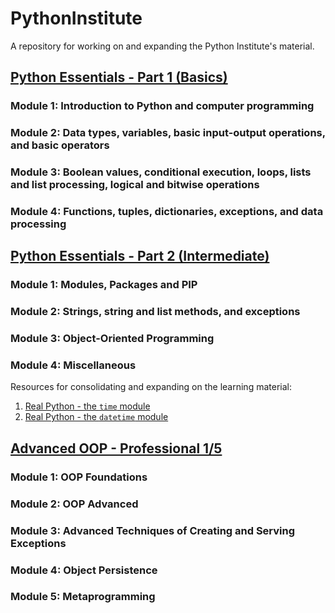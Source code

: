 # PythonInstitute
A repository for working on and expanding the Python Institute's material.

## [Python Essentials - Part 1 (Basics)](https://edube.org/study/pe1e2)


### Module 1: Introduction to Python and computer programming

### Module 2: Data types, variables, basic input-output operations, and basic operators

### Module 3: Boolean values, conditional execution, loops, lists and list processing, logical and bitwise operations

### Module 4: Functions, tuples, dictionaries, exceptions, and data processing

## [Python Essentials - Part 2 (Intermediate)](https://edube.org/study/pe2)

### Module 1: Modules, Packages and PIP

### Module 2: Strings, string and list methods, and exceptions


### Module 3: Object-Oriented Programming

### Module 4: Miscellaneous

Resources for consolidating and expanding on the learning material:
1. [Real Python - the ```time``` module](https://realpython.com/python-time-module/)
2. [Real Python - the ```datetime``` module](https://realpython.com/python-datetime/)

## [Advanced OOP - Professional 1/5](https://edube.org/study/pcpp1-1)

### Module 1: OOP Foundations

### Module 2: OOP Advanced


### Module 3: Advanced Techniques of Creating and Serving Exceptions

### Module 4: Object Persistence

### Module 5: Metaprogramming
